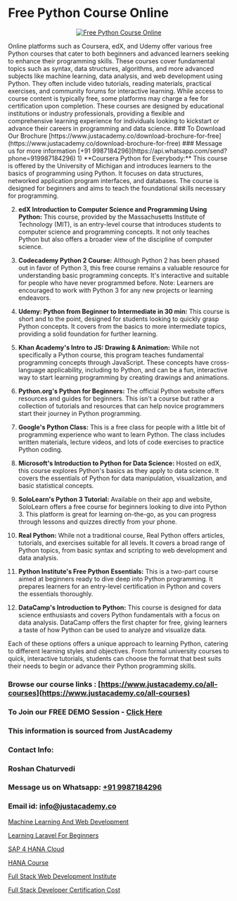 # Free Python Course Online

<p align="center">
  <a href="https://justacademy.co/course-detail/python-training">
    <img src="https://justacademy.co/storage2/course_image/1709713400_course_image.webp" alt="Free Python Course Online">
  </a>
</p>
Online platforms such as Coursera, edX, and Udemy offer various free Python courses that cater to both beginners and advanced learners seeking to enhance their programming skills. These courses cover fundamental topics such as syntax, data structures, algorithms, and more advanced subjects like machine learning, data analysis, and web development using Python. They often include video tutorials, reading materials, practical exercises, and community forums for interactive learning. While access to course content is typically free, some platforms may charge a fee for certification upon completion. These courses are designed by educational institutions or industry professionals, providing a flexible and comprehensive learning experience for individuals looking to kickstart or advance their careers in programming and data science.
### To Download Our Brochure [https://www.justacademy.co/download-brochure-for-free](https://www.justacademy.co/download-brochure-for-free)
### Message us for more information [+91 9987184296](https://api.whatsapp.com/send?phone=919987184296)
1) **Coursera Python for Everybody:** This course is offered by the University of Michigan and introduces learners to the basics of programming using Python. It focuses on data structures, networked application program interfaces, and databases. The course is designed for beginners and aims to teach the foundational skills necessary for programming.

2) **edX Introduction to Computer Science and Programming Using Python:** This course, provided by the Massachusetts Institute of Technology (MIT), is an entry-level course that introduces students to computer science and programming concepts. It not only teaches Python but also offers a broader view of the discipline of computer science.

3) **Codecademy Python 2 Course:** Although Python 2 has been phased out in favor of Python 3, this free course remains a valuable resource for understanding basic programming concepts. It's interactive and suitable for people who have never programmed before. Note: Learners are encouraged to work with Python 3 for any new projects or learning endeavors.

4) **Udemy: Python from Beginner to Intermediate in 30 min:** This course is short and to the point, designed for students looking to quickly grasp Python concepts. It covers from the basics to more intermediate topics, providing a solid foundation for further learning.

5) **Khan Academy's Intro to JS: Drawing & Animation:** While not specifically a Python course, this program teaches fundamental programming concepts through JavaScript. These concepts have cross-language applicability, including to Python, and can be a fun, interactive way to start learning programming by creating drawings and animations.

6) **Python.org's Python for Beginners:** The official Python website offers resources and guides for beginners. This isn't a course but rather a collection of tutorials and resources that can help novice programmers start their journey in Python programming.

7) **Google's Python Class:** This is a free class for people with a little bit of programming experience who want to learn Python. The class includes written materials, lecture videos, and lots of code exercises to practice Python coding.

8) **Microsoft's Introduction to Python for Data Science:** Hosted on edX, this course explores Python's basics as they apply to data science. It covers the essentials of Python for data manipulation, visualization, and basic statistical concepts.

9) **SoloLearn's Python 3 Tutorial:** Available on their app and website, SoloLearn offers a free course for beginners looking to dive into Python 3. This platform is great for learning on-the-go, as you can progress through lessons and quizzes directly from your phone.

10) **Real Python:** While not a traditional course, Real Python offers articles, tutorials, and exercises suitable for all levels. It covers a broad range of Python topics, from basic syntax and scripting to web development and data analysis.

11) **Python Institute's Free Python Essentials:** This is a two-part course aimed at beginners ready to dive deep into Python programming. It prepares learners for an entry-level certification in Python and covers the essentials thoroughly.

12) **DataCamp's Introduction to Python:** This course is designed for data science enthusiasts and covers Python fundamentals with a focus on data analysis. DataCamp offers the first chapter for free, giving learners a taste of how Python can be used to analyze and visualize data.

Each of these options offers a unique approach to learning Python, catering to different learning styles and objectives. From formal university courses to quick, interactive tutorials, students can choose the format that best suits their needs to begin or advance their Python programming skills.

### Browse our course links : [https://www.justacademy.co/all-courses](https://www.justacademy.co/all-courses) 
### To Join our FREE DEMO Session - [Click Here](https://www.justacademy.co/register-for-course-demo)


### This information is sourced from JustAcademy
### Contact Info:
### Roshan Chaturvedi
### Message us on Whatsapp: [+91 9987184296](https://api.whatsapp.com/send?phone=919987184296)
### Email id: [info@justacademy.co](mailto:info@justacademy.co)
                
[Machine Learning And Web Development](https://www.linkedin.com/pulse/machine-learning-web-development-justacademy-austin-vuy5f?trackingId=1SritCeuZFpBp6cDZ6eNdw%3D%3D&lipi=urn%3Ali%3Apage%3Ad_flagship3_company_admin%3BmA9QTMf0RKatDJxEf%2FJ3Jw%3D%3D)

[Learning Laravel For Beginners](https://www.linkedin.com/pulse/learning-laravel-beginners-justacademy-delhi-mqszc?trackingId=sb9kZLHpk55ggDub1sAdTA%3D%3D&lipi=urn%3Ali%3Apage%3Ad_flagship3_company_admin%3BXd%2B4Zk9XQtOyhr1jBDUlIA%3D%3D)

[SAP 4 HANA Cloud](https://medium.com/@kamblerajas684/sap-4-hana-cloud-a4957d83dd08)

[HANA Course](https://medium.com/@negishivu99/hana-course-a9b7dfb70c75)

[Full Stack Web Development Institute](https://justacademyin.github.io/justacademy/full-stack-web-development-institute)

[Full Stack Developer Certification Cost](https://justacademyin.github.io/justacademy/full-stack-developer-certification-cost)

